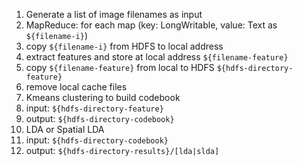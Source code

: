 1. Generate a list of image filenames as input
2. MapReduce: for each map (key: LongWritable, value: Text as `${filename-i}`)
  1. copy `${filename-i}` from HDFS to local address
  2. extract features and store at local address `${filename-feature}`
  3. copy `${filename-feature}` from local to HDFS `${hdfs-directory-feature}`
  4. remove local cache files
3. Kmeans clustering to build codebook
  1. input: `${hdfs-directory-feature}`
  2. output: `${hdfs-directory-codebook}`
4. LDA or Spatial LDA
  1. input: `${hdfs-directory-codebook}`
  2. output: `${hdfs-directory-results}/[lda|slda]`

